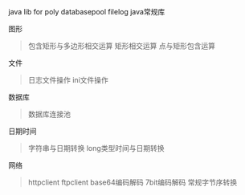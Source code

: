 java lib for poly databasepool filelog
java常规库

图形
> 包含矩形与多边形相交运算
> 矩形相交运算
> 点与矩形包含运算

文件
> 日志文件操作
> ini文件操作

数据库
> 数据库连接池

日期时间
> 字符串与日期转换 long类型时间与日期转换

网络
> httpclient
> ftpclient
> base64编码解码
> 7bit编码解码
> 常规字节序转换
